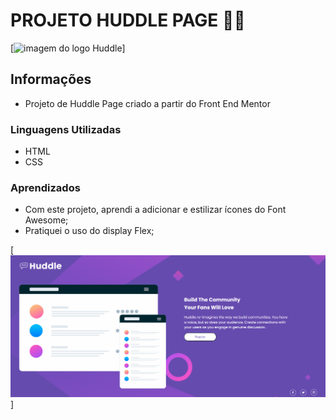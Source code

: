 # PROJETO HUDDLE PAGE 🤩✨

[<img src="Css/images/logo.svg" alt="imagem do logo Huddle">]

## Informações 

- Projeto de Huddle Page criado a partir do Front End Mentor

### Linguagens Utilizadas 

- HTML
- CSS

### Aprendizados
- Com este projeto, aprendi a adicionar e estilizar ícones do Font Awesome;
- Pratiquei o uso do display Flex;

[<img src="Animacao.gif" alt="animacao gif da tela inicial do projeto">]


